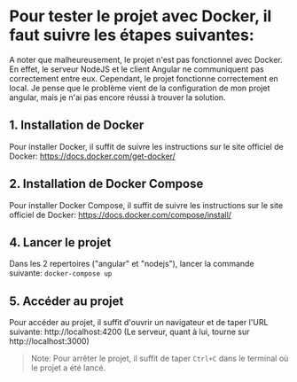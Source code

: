 # Pour tester le projet avec Docker, il faut suivre les étapes suivantes:

A noter que malheureusement, le projet n'est pas fonctionnel avec Docker. En effet, le serveur NodeJS et le client Angular ne communiquent pas correctement entre eux. Cependant, le projet fonctionne correctement en local. Je pense que le problème vient de la configuration de mon projet angular, mais je n'ai pas encore réussi à trouver la solution.

## 1. Installation de Docker

Pour installer Docker, il suffit de suivre les instructions sur le site officiel de Docker: https://docs.docker.com/get-docker/

## 2. Installation de Docker Compose

Pour installer Docker Compose, il suffit de suivre les instructions sur le site officiel de Docker: https://docs.docker.com/compose/install/

## 4. Lancer le projet

Dans les 2 repertoires ("angular" et "nodejs"), lancer la commande suivante:
`docker-compose up`

## 5. Accéder au projet

Pour accéder au projet, il suffit d'ouvrir un navigateur et de taper l'URL suivante: http://localhost:4200 (Le serveur, quant à lui, tourne sur http://localhost:3000)

> Note: Pour arrêter le projet, il suffit de taper `Ctrl+C` dans le terminal où le projet a été lancé.
